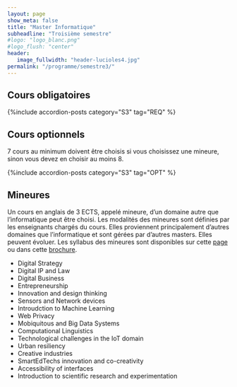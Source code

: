 ```yaml
---
layout: page
show_meta: false
title: "Master Informatique"
subheadline: "Troisième semestre"
#logo: "logo_blanc.png"
#logo_flush: "center"
header:
   image_fullwidth: "header-lucioles4.jpg"
permalink: "/programme/semestre3/"
---
```


## Cours obligatoires ##

{%include accordion-posts category="S3" tag="REQ" %}

## Cours optionnels ##

7 cours au minimum doivent être choisis si vous choisissez une mineure, sinon vous devez en choisir au moins 8.

{%include accordion-posts category="S3" tag="OPT" %}

## Mineures ##

Un cours en anglais de 3 ECTS, appelé mineure, d’un domaine autre que l’informatique peut être choisi.
Les modalités des mineures sont définies par les enseignants chargés du cours.
Elles proviennent principalement d’autres domaines que l’informatique et sont gérées par d’autres masters. Elles peuvent évoluer.
Les syllabus des mineures sont disponibles sur cette [page](http://univ-cotedazur.fr/en/eur/ds4h/graduate-school/masters "page des masters DS4H") ou dans cette [brochure](http://univ-cotedazur.fr/en/eur/ds4h/contents/files/minors-brochure "Brochure des mineures DS4H").

 - Digital Strategy 
 - Digital IP and Law 
 - Digital Business 
 - Entrepreneurship 
 - Innovation and design thinking 
 - Sensors and Network devices 
 - Introudction to Machine Learning 
 - Web Privacy 
 - Mobiquitous and Big Data Systems 
 - Computational Linguistics 
 - Technological challenges in the IoT domain
 - Urban resiliency
 - Creative industries
 - SmartEdTechs innovation and co-creativity
 - Accessibility of interfaces
 - Introduction to scientific research and experimentation 

